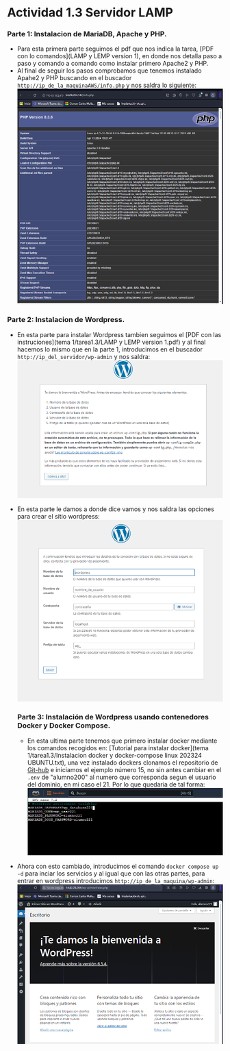 # Actividad 1.3 Servidor LAMP


### Parte 1: Instalacion de MariaDB, Apache y PHP.

- Para esta primera parte seguimos el pdf que nos indica la tarea, [PDF con lo comandos](LAMP y LEMP version 1), en donde nos detalla paso a paso y comando a comando como instalar primero Apache2 y PHP.
- Al final de seguir los pasos comprobamos que tenemos instalado Apahe2 y PHP buscando en el buscador `http://ip_de_la_maquinaAWS/info.php` y nos saldra lo siguiente:
  ![Prueba-php/apache2](img/php.PNG)


### Parte 2: Instalacion de Wordpress.

- En esta parte para instalar Wordpress tambien seguimos el [PDF con las instruciones](tema 1/tarea1.3/LAMP y LEMP version 1.pdf) y al final hacemos lo mismo que en la parte 1, introducimos en el buscador `http://ip_del_servidor/wp-admin` y nos saldra:
  ![2](img/2.PNG)

- En esta parte le damos a donde dice vamos y nos saldra las opciones para crear el sitio wordpress:
  ![3](img/3.PNG)

  ### Parte 3: Instalación de Wordpress usando contenedores Docker y Docker Compose.

  - En esta ultima parte tenemos que primero instalar docker mediante los comandos recogidos en: [Tutorial para instalar docker](tema 1/tarea1.3/Instalacion docker y docker-compose linux 202324 UBUNTU.txt), una vez instalado dockers clonamos el repositorio de [Git-hub](https://github.com/CarlosMalBel/docker-compose-playground) e iniciamos el ejemplo número 15, no sin antes cambiar en el `.env` de "alumno200" al numero que corresponda segun el usuario del dominio, en mi caso el 21. Por lo que quedaria de tal forma:
![Variables editadas](img/1.PNG)

- Ahora con esto cambiado, introducimos el comando ```docker compose up -d``` para inciar los servicios y al igual que con las otras partes, para entrar en wordpress introducimos `http://ip_de_la_maquina/wp-admin`:
  ![5](img/5.PNG)
